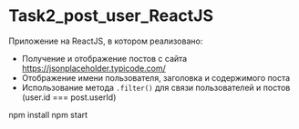 # Task2_post_user_ReactJS

Приложение на ReactJS, в котором реализовано:

- Получение и отображение постов с сайта https://jsonplaceholder.typicode.com/
- Отображение имени пользователя, заголовка и содержимого поста
- Использование метода `.filter()` для связи пользователей и постов (user.id === post.userId)


npm install
npm start
